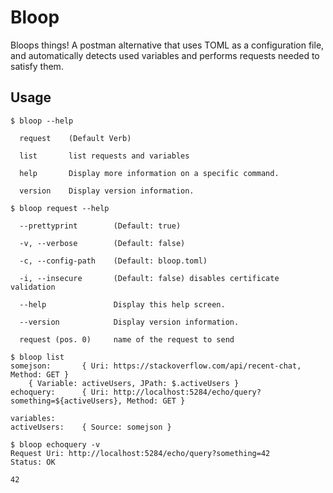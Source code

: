 # Bloop
Bloops things! A postman alternative that uses TOML as a configuration file, and automatically detects used variables and performs requests needed to satisfy them.

## Usage

```console
$ bloop --help

  request    (Default Verb)

  list       list requests and variables

  help       Display more information on a specific command.

  version    Display version information.

$ bloop request --help

  --prettyprint        (Default: true)

  -v, --verbose        (Default: false)

  -c, --config-path    (Default: bloop.toml)

  -i, --insecure       (Default: false) disables certificate validation

  --help               Display this help screen.

  --version            Display version information.

  request (pos. 0)     name of the request to send
```

```console
$ bloop list
somejson:       { Uri: https://stackoverflow.com/api/recent-chat, Method: GET }
    { Variable: activeUsers, JPath: $.activeUsers }
echoquery:      { Uri: http://localhost:5284/echo/query?something=${activeUsers}, Method: GET }

variables:
activeUsers:    { Source: somejson }

$ bloop echoquery -v
Request Uri: http://localhost:5284/echo/query?something=42
Status: OK

42
```
